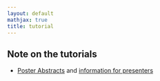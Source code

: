 ```yaml
---
layout: default
mathjax: true
title: tutorial
---
```


## Note on the tutorials

* [Poster Abstracts](posters.md) and [information for presenters](poster_info.md)

